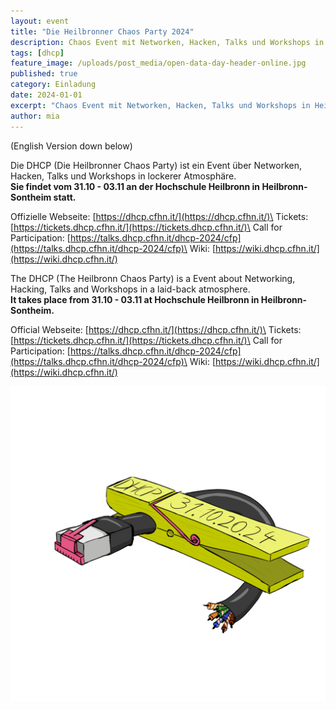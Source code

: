 ```yaml
---
layout: event
title: "Die Heilbronner Chaos Party 2024"
description: Chaos Event mit Networken, Hacken, Talks und Workshops in Heilbronn vom 31.10 - 03.11.2024
tags: [dhcp]
feature_image: /uploads/post_media/open-data-day-header-online.jpg
published: true
category: Einladung
date: 2024-01-01
excerpt: "Chaos Event mit Networken, Hacken, Talks und Workshops in Heilbronn vom 31.10 - 03.11.2024"
author: mia
---
```

(English Version down below)

Die DHCP (Die Heilbronner Chaos Party) ist ein Event über Networken, Hacken, Talks und Workshops in lockerer Atmosphäre.\
**Sie findet vom 31.10 - 03.11 an der Hochschule Heilbronn in Heilbronn-Sontheim statt.**

Offizielle Webseite: [https://dhcp.cfhn.it/](https://dhcp.cfhn.it/)\
Tickets: [https://tickets.dhcp.cfhn.it/](https://tickets.dhcp.cfhn.it/)\
Call for Participation: [https://talks.dhcp.cfhn.it/dhcp-2024/cfp](https://talks.dhcp.cfhn.it/dhcp-2024/cfp)\
Wiki: [https://wiki.dhcp.cfhn.it/](https://wiki.dhcp.cfhn.it/)


The DHCP (The Heilbronn Chaos Party) is a Event about Networking, Hacking, Talks and Workshops in a laid-back atmosphere.\
**It takes place from 31.10 - 03.11 at Hochschule Heilbronn in Heilbronn-Sontheim.**

Official Webseite: [https://dhcp.cfhn.it/](https://dhcp.cfhn.it/)\
Tickets: [https://tickets.dhcp.cfhn.it/](https://tickets.dhcp.cfhn.it/)\
Call for Participation: [https://talks.dhcp.cfhn.it/dhcp-2024/cfp](https://talks.dhcp.cfhn.it/dhcp-2024/cfp)\
Wiki: [https://wiki.dhcp.cfhn.it/](https://wiki.dhcp.cfhn.it/)

![DHCP Logo](/uploads/post_media/dhcplogo_complex2.png "DHCP 2024 Logo Design")
